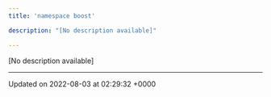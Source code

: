 ```yaml
---
title: 'namespace boost'

description: "[No description available]"

---
```







[No description available]






-------------------------------

Updated on 2022-08-03 at 02:29:32 +0000